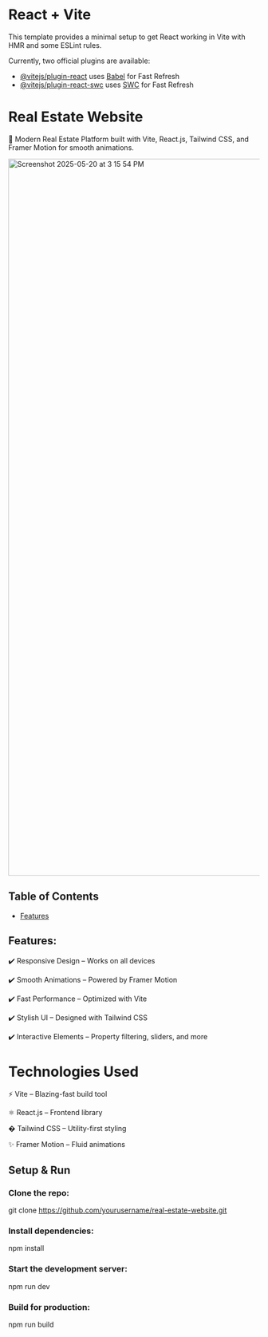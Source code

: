 # React + Vite

This template provides a minimal setup to get React working in Vite with HMR and some ESLint rules.

Currently, two official plugins are available:

- [@vitejs/plugin-react](https://github.com/vitejs/vite-plugin-react/blob/main/packages/plugin-react) uses [Babel](https://babeljs.io/) for Fast Refresh
- [@vitejs/plugin-react-swc](https://github.com/vitejs/vite-plugin-react/blob/main/packages/plugin-react-swc) uses [SWC](https://swc.rs/) for Fast Refresh

# Real Estate Website
🚀 Modern Real Estate Platform built with Vite, React.js, Tailwind CSS, and Framer Motion for smooth animations.

<img width="1437" alt="Screenshot 2025-05-20 at 3 15 54 PM" src="https://github.com/user-attachments/assets/6f18513c-dfc4-462f-a4f8-661d4902999f" />

## Table of Contents

 - [Features](#features)
 

 ## Features:
 
✔️ Responsive Design – Works on all devices

✔️ Smooth Animations – Powered by Framer Motion

✔️ Fast Performance – Optimized with Vite

✔️ Stylish UI – Designed with Tailwind CSS

✔️ Interactive Elements – Property filtering, sliders, and more

# Technologies Used

⚡ Vite – Blazing-fast build tool

⚛️ React.js – Frontend library

� Tailwind CSS – Utility-first styling

✨ Framer Motion – Fluid animations

## Setup & Run

### Clone the repo:

git clone https://github.com/yourusername/real-estate-website.git

### Install dependencies:

npm install

### Start the development server:

npm run dev

### Build for production:

npm run build
